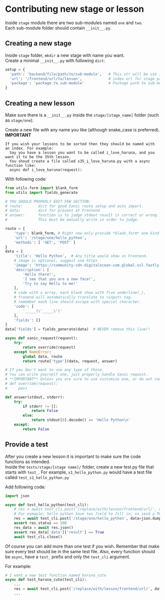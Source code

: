 
# Contributing new stage or lesson

Inside `stage` module there are two sub-modules named `one` and `two`.  
Each sub-module folder should contain `__init__.py`.  

## Creating a new stage
Inside `stage` folder, `mkdir` a new stage with name you want.  
Create a minimal `__init__.py` with following `dict`:  
```python
setup = {
  'path': 'backend/file/path/to/sub-module',   # This str will be use in os.path.join(), Do NOT starts with /
  'url': '/frontend/url/to/lesson',            # index url for stage page. Will be DEPRECATED soon.
  'package': 'package.to.sub-module'           # Package path to sub-module, use for __import__ function call.
}
```

## Creating a new lesson
Make sure there is a `__init__.py` inside the `stage/[stage_name]` folder (such as `stage/one`).

Create a new file with any name you like (although snake_case is preferred). 
**IMPORTANT**
```
If you wish your lessons to be sorted then they should be named with an index. For example:
  Say you have a lesson you want to be called i_love_haruna, and you want it to be the 35th lesson.
  You shoud create a file called s35_i_love_haruna.py with a async function like:
  async def i_love_haruna(request):
```
With following code:  
```python
from utils.form import blank_form
from utils import fields_generate

# YOU SHOULD PROPERLY EDIT FEW SECTION:
# route:       dict for good Sanic route setup and auto import.
# data:        dict for present at Frontend
# answer:      function is to judge stdout result is correct or wrong.
#              This must be manually write in order to judge.

route = {
    'type': blank_form, # Right now only provide *blank_form* one kind of form 181004.
    'url': '/stage/one/hello_python',
    'methods': [ 'GET', 'POST' ]
}
data = {
    'title': 'Hello Python',  # Any title would show in Frontend.
    # image is optional, suggest use https
    'image': 'https://community-cdn-digitalocean-com.global.ssl.fastly.net/assets/tutorials/images/large/EBOOK_PYTHON_no-name.png?1516826609',
    'description': [
        'Hello there!',
        'I see that you are a new face!',
        'Try to say Hello to me!'
    ],
    # code with a array, each blank show with five underline(_),
    # fronend will automatically translate to <input> tag.
    # remember each line should escape with special character.
    'code': [
        '_____(\'_____\')'
    ],
    'fields': []
}
data['fields'] = fields_generate(data)  # NEVER remove this line!!

async def sanic_request(request):
    try:
        return override(request)
    except NameError:
        global data, route
        return route['type'](data, request, answer)

# If you don't want to use any type of those.
# You can write yourself one, just properly handle Sanic request.
# **IMPORTANT** Unless you are sure to use customize one, or do not comment out this function.
# def override(request):
#     pass

def answer(stdout, stderr):
    try:
        if stderr != []:
            return False
        else:
            return stdout[0].decode() == 'Hello Python\n'
    except:
        return False

```

## Provide a test
After you create a new lesson it is important to make sure the code functions as intended.  
Inside the `tests/stage/[stage name]/` folder, create a new test.py file that starts with `test_`.
For example, `s1_hello_python.py` would have a test file called `test_s1_hello_python.py`

Add following code:
```python
import json

async def test_hello_python(test_cli):
    # res = await test_cli.post('/replace/with/lesson/frontend/url/', data=json.dumps({ Here should be right answer's dictionary of your lesson, starts from field_1 to field_N }))
    # For exmaple, hello python have two field to fill in, so send a POST with {'field_1': 'print', 'field_2': 'Hello Python'} dict, the answer should be right, and result should be True
    res = await test_cli.post('/stage/one/hello_python', data=json.dumps({'field_1': 'print', 'field_2': 'Hello Python'}))
    assert res.status == 200
    res_data = await res.json()
    assert res_data['data']['result'] == True
    await test_cli.close()
```

Of course you can add more than one test if you wish.
Remember that make sure every test should be in the same test file.
Also, every function should be `async`, have a `test_` prefix and only the `test_cli` argument.

For example:
```python
# I want a new test function named haruna_cute
async def test_haruna_cute(test_cli):
    ...
    res = await test_cli.post('/replace/with/lesson/frontend/url/', data=json.dumps({ Data dictionary you want to test }))
    ...
```
